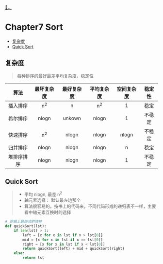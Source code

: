 [:car:...](README.md)

# Chapter7 Sort

- [复杂度](#复杂度)
- [Quick Sort](#quick-sort)

## 复杂度

> 每种排序的最好最差平均复杂度，稳定性

|    算法    |  最坏复杂度   | 最好复杂度 |  平均复杂度   | 空间复杂度 | 稳定性 |
| :--------: | :-----------: | :--------: | :-----------: | :--------: | :----: |
|  插入排序  | n<sup>2</sup> |     n      | n<sup>2</sup> |     1      |  稳定  |
|  希尔排序  |     nlogn     |   unkown   |     nlogn     |     1      | 不稳定 |
|  快速排序  | n<sup>2</sup> |   nlogn    |     nlogn     |   nlogn    | 不稳定 |
|  归并排序  |     nlogn     |   nlogn    |     nlogn     |     n      |  稳定  |
| 堆排序排序 |     nlogn     |   nlogn    |     nlogn     |     1      | 不稳定 |

## Quick Sort

> - 平均 nlogn, 最差 n<sup>2</sup>
> - 轴元素选择： 默认最左边那个
> - 算法很容易的，按书上的代码来，不同代码形成的递归表不一样，主要看中轴元素互换时的选择

```python
# 逻辑上最简洁的快排
def quickSort(lst):
    if len(lst) > 1:
        left = [x for x in lst if x > lst[0]]
        mid = [x for x in lst if x == lst[0]]
        right = [x for x in lst if x < lst[0]]
        return quickSort(left) + mid + quickSort(right)
    else:
        return lst
```
